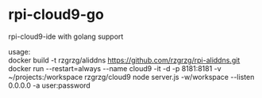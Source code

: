 # rpi-cloud9-go
rpi-cloud9-ide with golang support

usage:  
docker build -t rzgrzg/aliddns https://github.com/rzgrzg/rpi-aliddns.git  
docker run --restart=always --name cloud9 -it -d -p 8181:8181 -v ~/projects:/workspace rzgrzg/cloud9 node server.js -w/workspace --listen 0.0.0.0 -a user:password
